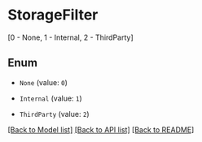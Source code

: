 # StorageFilter

[0 - None, 1 - Internal, 2 - ThirdParty]

## Enum

* `None` (value: `0`)

* `Internal` (value: `1`)

* `ThirdParty` (value: `2`)

[[Back to Model list]](../README.md#documentation-for-models) [[Back to API list]](../README.md#documentation-for-api-endpoints) [[Back to README]](../README.md)


